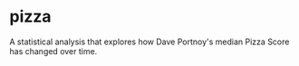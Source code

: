 # pizza
A statistical analysis that explores how Dave Portnoy's median Pizza Score has changed over time.
